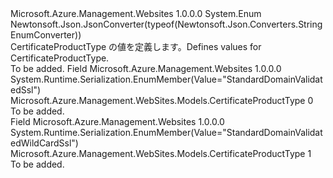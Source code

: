 <Type Name="CertificateProductType" FullName="Microsoft.Azure.Management.WebSites.Models.CertificateProductType">
  <TypeSignature Language="C#" Value="public enum CertificateProductType" />
  <TypeSignature Language="ILAsm" Value=".class public auto ansi sealed CertificateProductType extends System.Enum" />
  <TypeSignature Language="DocId" Value="T:Microsoft.Azure.Management.WebSites.Models.CertificateProductType" />
  <TypeSignature Language="VB.NET" Value="Public Enum CertificateProductType" />
  <TypeSignature Language="F#" Value="type CertificateProductType = " />
  <AssemblyInfo>
    <AssemblyName>Microsoft.Azure.Management.Websites</AssemblyName>
    <AssemblyVersion>1.0.0.0</AssemblyVersion>
  </AssemblyInfo>
  <Base>
    <BaseTypeName>System.Enum</BaseTypeName>
  </Base>
  <Attributes>
    <Attribute>
      <AttributeName>Newtonsoft.Json.JsonConverter(typeof(Newtonsoft.Json.Converters.StringEnumConverter))</AttributeName>
    </Attribute>
  </Attributes>
  <Docs>
    <summary>
            <span data-ttu-id="2852f-101">CertificateProductType の値を定義します。</span><span class="sxs-lookup"><span data-stu-id="2852f-101">Defines values for CertificateProductType.</span></span>
            </summary>
    <remarks>To be added.</remarks>
  </Docs>
  <Members>
    <Member MemberName="StandardDomainValidatedSsl">
      <MemberSignature Language="C#" Value="StandardDomainValidatedSsl" />
      <MemberSignature Language="ILAsm" Value=".field public static literal valuetype Microsoft.Azure.Management.WebSites.Models.CertificateProductType StandardDomainValidatedSsl = int32(0)" />
      <MemberSignature Language="DocId" Value="F:Microsoft.Azure.Management.WebSites.Models.CertificateProductType.StandardDomainValidatedSsl" />
      <MemberSignature Language="VB.NET" Value="StandardDomainValidatedSsl" />
      <MemberSignature Language="F#" Value="StandardDomainValidatedSsl = 0" Usage="Microsoft.Azure.Management.WebSites.Models.CertificateProductType.StandardDomainValidatedSsl" />
      <MemberType>Field</MemberType>
      <AssemblyInfo>
        <AssemblyName>Microsoft.Azure.Management.Websites</AssemblyName>
        <AssemblyVersion>1.0.0.0</AssemblyVersion>
      </AssemblyInfo>
      <Attributes>
        <Attribute>
          <AttributeName>System.Runtime.Serialization.EnumMember(Value="StandardDomainValidatedSsl")</AttributeName>
        </Attribute>
      </Attributes>
      <ReturnValue>
        <ReturnType>Microsoft.Azure.Management.WebSites.Models.CertificateProductType</ReturnType>
      </ReturnValue>
      <MemberValue>0</MemberValue>
      <Docs>
        <summary>To be added.</summary>
      </Docs>
    </Member>
    <Member MemberName="StandardDomainValidatedWildCardSsl">
      <MemberSignature Language="C#" Value="StandardDomainValidatedWildCardSsl" />
      <MemberSignature Language="ILAsm" Value=".field public static literal valuetype Microsoft.Azure.Management.WebSites.Models.CertificateProductType StandardDomainValidatedWildCardSsl = int32(1)" />
      <MemberSignature Language="DocId" Value="F:Microsoft.Azure.Management.WebSites.Models.CertificateProductType.StandardDomainValidatedWildCardSsl" />
      <MemberSignature Language="VB.NET" Value="StandardDomainValidatedWildCardSsl" />
      <MemberSignature Language="F#" Value="StandardDomainValidatedWildCardSsl = 1" Usage="Microsoft.Azure.Management.WebSites.Models.CertificateProductType.StandardDomainValidatedWildCardSsl" />
      <MemberType>Field</MemberType>
      <AssemblyInfo>
        <AssemblyName>Microsoft.Azure.Management.Websites</AssemblyName>
        <AssemblyVersion>1.0.0.0</AssemblyVersion>
      </AssemblyInfo>
      <Attributes>
        <Attribute>
          <AttributeName>System.Runtime.Serialization.EnumMember(Value="StandardDomainValidatedWildCardSsl")</AttributeName>
        </Attribute>
      </Attributes>
      <ReturnValue>
        <ReturnType>Microsoft.Azure.Management.WebSites.Models.CertificateProductType</ReturnType>
      </ReturnValue>
      <MemberValue>1</MemberValue>
      <Docs>
        <summary>To be added.</summary>
      </Docs>
    </Member>
  </Members>
</Type>